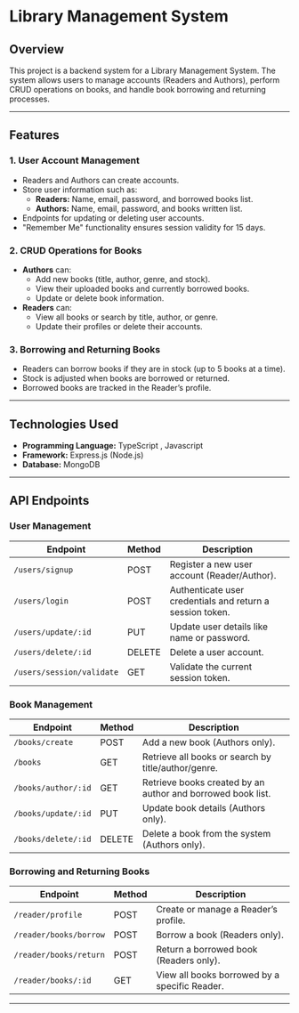 # Library Management System

## Overview
This project is a backend system for a Library Management System. The system allows users to manage accounts (Readers and Authors), perform CRUD operations on books, and handle book borrowing and returning processes.

---

## Features
### 1. User Account Management
- Readers and Authors can create accounts.
- Store user information such as:
  - **Readers:** Name, email, password, and borrowed books list.
  - **Authors:** Name, email, password, and books written list.
- Endpoints for updating or deleting user accounts.
- "Remember Me" functionality ensures session validity for 15 days.

### 2. CRUD Operations for Books
- **Authors** can:
  - Add new books (title, author, genre, and stock).
  - View their uploaded books and currently borrowed books.
  - Update or delete book information.
- **Readers** can:
  - View all books or search by title, author, or genre.
  - Update their profiles or delete their accounts.

### 3. Borrowing and Returning Books
- Readers can borrow books if they are in stock (up to 5 books at a time).
- Stock is adjusted when books are borrowed or returned.
- Borrowed books are tracked in the Reader’s profile.

---

## Technologies Used
- **Programming Language:** TypeScript , Javascript
- **Framework:** Express.js (Node.js)
- **Database:** MongoDB

---

## API Endpoints

### User Management
| Endpoint                   | Method | Description                                      |
|----------------------------|--------|--------------------------------------------------|
| `/users/signup`            | POST   | Register a new user account (Reader/Author).     |
| `/users/login`             | POST   | Authenticate user credentials and return a session token. |
| `/users/update/:id`        | PUT    | Update user details like name or password.       |
| `/users/delete/:id`        | DELETE | Delete a user account.                          |
| `/users/session/validate`  | GET    | Validate the current session token.             |

### Book Management
| Endpoint                   | Method | Description                                      |
|----------------------------|--------|--------------------------------------------------|
| `/books/create`            | POST   | Add a new book (Authors only).                  |
| `/books`                   | GET    | Retrieve all books or search by title/author/genre. |
| `/books/author/:id`        | GET    | Retrieve books created by an author and borrowed book list. |
| `/books/update/:id`        | PUT    | Update book details (Authors only).             |
| `/books/delete/:id`        | DELETE | Delete a book from the system (Authors only).   |

### Borrowing and Returning Books
| Endpoint                   | Method | Description                                      |
|----------------------------|--------|--------------------------------------------------|
| `/reader/profile`          | POST   | Create or manage a Reader’s profile.            |
| `/reader/books/borrow`     | POST   | Borrow a book (Readers only).                   |
| `/reader/books/return`     | POST   | Return a borrowed book (Readers only).          |
| `/reader/books/:id`        | GET    | View all books borrowed by a specific Reader.   |

---


